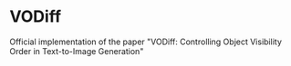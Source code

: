 # VODiff
Official implementation of the paper "VODiff: Controlling Object Visibility Order in Text-to-Image Generation"
